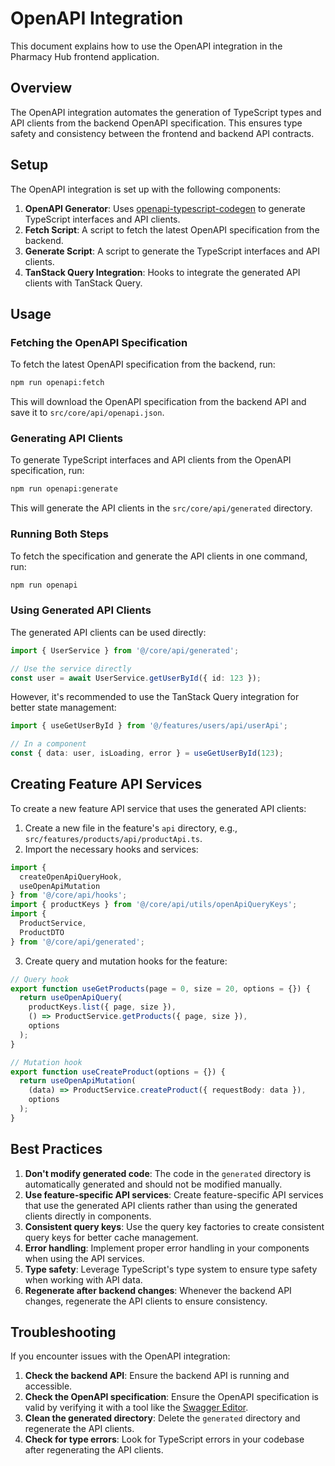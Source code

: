 # OpenAPI Integration

This document explains how to use the OpenAPI integration in the Pharmacy Hub frontend application.

## Overview

The OpenAPI integration automates the generation of TypeScript types and API clients from the backend OpenAPI specification. This ensures type safety and consistency between the frontend and backend API contracts.

## Setup

The OpenAPI integration is set up with the following components:

1. **OpenAPI Generator**: Uses [openapi-typescript-codegen](https://github.com/ferdikoomen/openapi-typescript-codegen) to generate TypeScript interfaces and API clients.
2. **Fetch Script**: A script to fetch the latest OpenAPI specification from the backend.
3. **Generate Script**: A script to generate the TypeScript interfaces and API clients.
4. **TanStack Query Integration**: Hooks to integrate the generated API clients with TanStack Query.

## Usage

### Fetching the OpenAPI Specification

To fetch the latest OpenAPI specification from the backend, run:

```bash
npm run openapi:fetch
```

This will download the OpenAPI specification from the backend API and save it to `src/core/api/openapi.json`.

### Generating API Clients

To generate TypeScript interfaces and API clients from the OpenAPI specification, run:

```bash
npm run openapi:generate
```

This will generate the API clients in the `src/core/api/generated` directory.

### Running Both Steps

To fetch the specification and generate the API clients in one command, run:

```bash
npm run openapi
```

### Using Generated API Clients

The generated API clients can be used directly:

```typescript
import { UserService } from '@/core/api/generated';

// Use the service directly
const user = await UserService.getUserById({ id: 123 });
```

However, it's recommended to use the TanStack Query integration for better state management:

```typescript
import { useGetUserById } from '@/features/users/api/userApi';

// In a component
const { data: user, isLoading, error } = useGetUserById(123);
```

## Creating Feature API Services

To create a new feature API service that uses the generated API clients:

1. Create a new file in the feature's `api` directory, e.g., `src/features/products/api/productApi.ts`.
2. Import the necessary hooks and services:

```typescript
import { 
  createOpenApiQueryHook, 
  useOpenApiMutation 
} from '@/core/api/hooks';
import { productKeys } from '@/core/api/utils/openApiQueryKeys';
import { 
  ProductService,
  ProductDTO
} from '@/core/api/generated';
```

3. Create query and mutation hooks for the feature:

```typescript
// Query hook
export function useGetProducts(page = 0, size = 20, options = {}) {
  return useOpenApiQuery(
    productKeys.list({ page, size }),
    () => ProductService.getProducts({ page, size }),
    options
  );
}

// Mutation hook
export function useCreateProduct(options = {}) {
  return useOpenApiMutation(
    (data) => ProductService.createProduct({ requestBody: data }),
    options
  );
}
```

## Best Practices

1. **Don't modify generated code**: The code in the `generated` directory is automatically generated and should not be modified manually.
2. **Use feature-specific API services**: Create feature-specific API services that use the generated API clients rather than using the generated clients directly in components.
3. **Consistent query keys**: Use the query key factories to create consistent query keys for better cache management.
4. **Error handling**: Implement proper error handling in your components when using the API services.
5. **Type safety**: Leverage TypeScript's type system to ensure type safety when working with API data.
6. **Regenerate after backend changes**: Whenever the backend API changes, regenerate the API clients to ensure consistency.

## Troubleshooting

If you encounter issues with the OpenAPI integration:

1. **Check the backend API**: Ensure the backend API is running and accessible.
2. **Check the OpenAPI specification**: Ensure the OpenAPI specification is valid by verifying it with a tool like the [Swagger Editor](https://editor.swagger.io/).
3. **Clean the generated directory**: Delete the `generated` directory and regenerate the API clients.
4. **Check for type errors**: Look for TypeScript errors in your codebase after regenerating the API clients.
